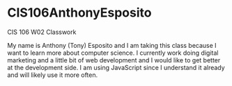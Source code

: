 # CIS106AnthonyEsposito
CIS 106 W02 Classwork

My name is Anthony (Tony) Esposito and I am taking this class because I want to learn more about computer science. I currently work doing digital marketing and a little bit of web development and I would like to get better at the development side. I am using JavaScript since I understand it already and will likely use it more often.
